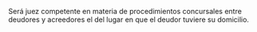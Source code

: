 Será juez competente en materia de procedimientos concursales entre deudores y acreedores el del lugar en que el deudor tuviere su domicilio.
